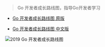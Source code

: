 > Go 开发者成长路线图，指导Go开发者学习



- [Go 开发者成长路线图 原版](https://github.com/Alikhll/golang-developer-roadmap)

- [Go 开发者成长路线图 中文版](https://github.com/Alikhll/golang-developer-roadmap/blob/master/i18n/ReadMe-zh-CN.md)
  

![2019 Go 开发者成长路线图](../images/golang-developer-roadmap-zh-CN.png) 
